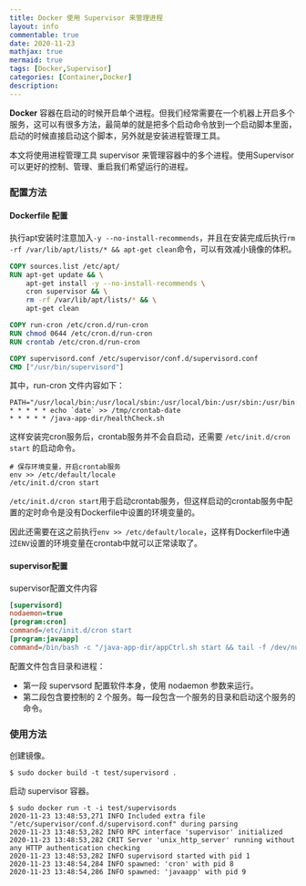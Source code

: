 ```yaml
---
title: Docker 使用 Supervisor 来管理进程
layout: info
commentable: true
date: 2020-11-23
mathjax: true
mermaid: true
tags: [Docker,Supervisor]
categories: [Container,Docker]
description: 
---
```


**Docker** 容器在启动的时候开启单个进程。但我们经常需要在一个机器上开启多个服务，这可以有很多方法，最简单的就是把多个启动命令放到一个启动脚本里面，启动的时候直接启动这个脚本，另外就是安装进程管理工具。

本文将使用进程管理工具 supervisor 来管理容器中的多个进程。使用Supervisor可以更好的控制、管理、重启我们希望运行的进程。

<!--more-->

### 配置方法

#### Dockerfile 配置

执行apt安装时注意加入`-y --no-install-recommends`，并且在安装完成后执行`rm -rf /var/lib/apt/lists/* && apt-get clean`命令，可以有效减小镜像的体积。

```dockerfile
COPY sources.list /etc/apt/
RUN apt-get update && \
    apt-get install -y --no-install-recommends \
    cron supervisor && \
    rm -rf /var/lib/apt/lists/* && \
    apt-get clean

COPY run-cron /etc/cron.d/run-cron
RUN chmod 0644 /etc/cron.d/run-cron
RUN crontab /etc/cron.d/run-cron

COPY supervisord.conf /etc/supervisor/conf.d/supervisord.conf
CMD ["/usr/bin/supervisord"]
```

其中，run-cron 文件内容如下：

```
PATH="/usr/local/bin:/usr/local/sbin:/usr/local/bin:/usr/sbin:/usr/bin:/sbin:/bin"
* * * * * echo `date` >> /tmp/crontab-date
* * * * * /java-app-dir/healthCheck.sh
```

这样安装完cron服务后，crontab服务并不会自启动，还需要 `/etc/init.d/cron start` 的启动命令。

```
# 保存环境变量，开启crontab服务
env >> /etc/default/locale
/etc/init.d/cron start
```

`/etc/init.d/cron start`用于启动crontab服务，但这样启动的crontab服务中配置的定时命令是没有Dockerfile中设置的环境变量的。

因此还需要在这之前执行`env >> /etc/default/locale`，这样有Dockerfile中通过`ENV`设置的环境变量在crontab中就可以正常读取了。

#### supervisor配置

supervisor配置文件内容

```ini
[supervisord]
nodaemon=true
[program:cron]
command=/etc/init.d/cron start
[program:javaapp]
command=/bin/bash -c "/java-app-dir/appCtrl.sh start && tail -f /dev/null"
```

配置文件包含目录和进程：

- 第一段 supervsord 配置软件本身，使用 nodaemon 参数来运行。
- 第二段包含要控制的 2 个服务。每一段包含一个服务的目录和启动这个服务的命令。

### 使用方法

创建镜像。

```shell
$ sudo docker build -t test/supervisord .
```

启动 supervisor 容器。

```shell
$ sudo docker run -t -i test/supervisords
2020-11-23 13:48:53,271 INFO Included extra file "/etc/supervisor/conf.d/supervisord.conf" during parsing
2020-11-23 13:48:53,282 INFO RPC interface 'supervisor' initialized
2020-11-23 13:48:53,282 CRIT Server 'unix_http_server' running without any HTTP authentication checking
2020-11-23 13:48:53,282 INFO supervisord started with pid 1
2020-11-23 13:48:54,284 INFO spawned: 'cron' with pid 8
2020-11-23 13:48:54,286 INFO spawned: 'javaapp' with pid 9
```
